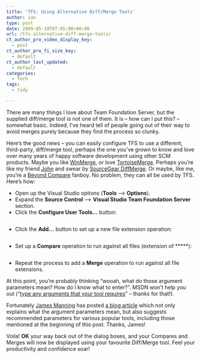 ```yaml
---
title: 'TFS: Using Alternative Diff/Merge Tools'
author: ian
type: post
date: 2009-05-19T07:05:00+00:00
url: /tfs-alternative-diff-merge-tools/
ct_author_pro_video_display_key:
  - post
ct_author_pro_fi_size_key:
  - default
ct_author_last_updated:
  - default
categories:
  - Tech
tags:
  - tidy

---
```

There are many things I love about Team Foundation Server, but the supplied diff/merge tool is not one of them. It is &#8211; how can I put this? – somewhat basic. Indeed, I’ve heard tell of people going out of their way to avoid merges purely because they find the process so clunky.

Here’s the good news – you can easily configure TFS to use a different, third-party, diff/merge tool, perhaps the one you’ve grown to know and love over many years of happy software development using other SCM products. Maybe you like [WinMerge][1], or love [TortoiseMerge][2]. Perhaps you’re like my friend [John][3] and swear by [SourceGear DiffMerge][4]. Or maybe, like me, you’re a [Beyond Compare][5] fanboy. No problem, they can all be used by TFS. Here’s how:

  * Open up the Visual Studio options (**Tools** –> **Options**).
  * Expand the **Source Control** –> **Visual Studio Team Foundation Server** section.
  * Click the **Configure User Tools…** button:<figure class="kg-card kg-image-card">

<img decoding="async" src="https://blog.iannelson.uk/wp-content/uploads/2023/08/dm1_4.png" class="kg-image" alt loading="lazy" /> </figure> 

  * Click the **Add…** button to set up a new file extension operation:<figure class="kg-card kg-image-card">

<img decoding="async" src="https://blog.iannelson.uk/wp-content/uploads/2023/08/dm2_2.png" class="kg-image" alt loading="lazy" /> </figure> 

  * Set up a **Compare** operation to run against all files (extension of *****):<figure class="kg-card kg-image-card">

<img decoding="async" src="https://blog.iannelson.uk/wp-content/uploads/2023/08/dm3_3.png" class="kg-image" alt loading="lazy" /> </figure> 

  * Repeat the process to add a **Merge** operation to run against all file extensions.

At this point, you’re probably thinking “wooah, what do those argument parameters mean? How do I know what to enter?”. MSDN won’t help you out (“[type any arguments that your tool requires][6]” – thanks for that!).

Fortunately [James Manning][7] has posted [a blog article][8] which not only explains what the argument parameters mean, but also suggests recommended parameters for various popular tools, including those mentioned at the beginning of this post. Thanks, James!

Voila! **OK** your way back out of the dialog boxes, and your Compares and Merges will now be displayed using your favourite Diff/Merge tool. Feel your productivity and confidence soar!

 [1]: http://winmerge.org/
 [2]: http://tortoisesvn.tigris.org/TortoiseMerge.html
 [3]: http://www.johnsadventures.com
 [4]: http://www.sourcegear.com/diffmerge/downloads.html
 [5]: http://www.scootersoftware.com/
 [6]: http://msdn.microsoft.com/en-us/library/ms181446.aspx
 [7]: http://blogs.msdn.com/jmanning/default.aspx
 [8]: http://blogs.msdn.com/jmanning/articles/535573.aspx